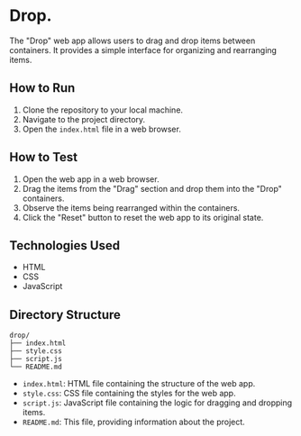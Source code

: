 # Drop.

The "Drop" web app allows users to drag and drop items between containers. It provides a simple interface for organizing and rearranging items.

## How to Run

1. Clone the repository to your local machine.
2. Navigate to the project directory.
3. Open the `index.html` file in a web browser.

## How to Test

1. Open the web app in a web browser.
2. Drag the items from the "Drag" section and drop them into the "Drop" containers.
3. Observe the items being rearranged within the containers.
4. Click the "Reset" button to reset the web app to its original state.

## Technologies Used

- HTML
- CSS
- JavaScript

## Directory Structure
``` 
drop/
├── index.html
├── style.css
├── script.js
└── README.md
```

- `index.html`: HTML file containing the structure of the web app.
- `style.css`: CSS file containing the styles for the web app.
- `script.js`: JavaScript file containing the logic for dragging and dropping items.
- `README.md`: This file, providing information about the project.


